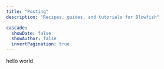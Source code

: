 ```yaml
---
title: "Posting"
description: "Recipes, guides, and tutorials for Blowfish"

cascade:
  showDate: false
  showAuthor: false
  invertPagination: true
---
```


hello world
